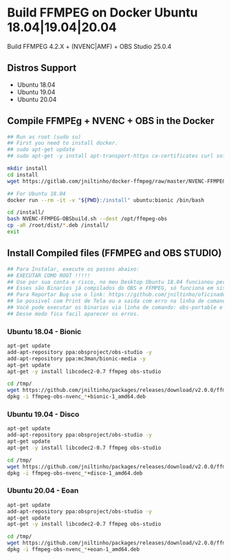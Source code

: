 # Build FFMPEG on Docker Ubuntu 18.04|19.04|20.04

Build FFMPEG 4.2.X + (NVENC|AMF) + OBS Studio 25.0.4

## Distros Support

* Ubuntu 18.04
* Ubuntu 19.04
* Ubuntu 20.04

## Compile FFMPEg + NVENC + OBS in the Docker

```bash
## Run as root (sudo su)
## First you need to install docker.
## sudo apt-get update
## sudo apt-get -y install apt-transport-https ca-certificates curl software-properties-common docker.io socat

mkdir install
cd install
wget https://gitlab.com/jniltinho/docker-ffmpeg/raw/master/NVENC-FFMPEG-OBSbuild.sh

## For Ubuntu 18.04
docker run --rm -it -v "${PWD}:/install" ubuntu:bionic /bin/bash

cd /install/
bash NVENC-FFMPEG-OBSbuild.sh --dest /opt/ffmpeg-obs
cp -aR /root/dist/*.deb /install/
exit
```

## Install Compiled files (FFMPEG and OBS STUDIO)

```bash
## Para Instalar, execute os passos abaixo:
## EXECUTAR COMO ROOT !!!!!
## Use por sua conta e risco, no meu Desktop Ubuntu 18.04 funcionou perfeitamente.
## Esses são Binarios já compilados do OBS e FFMPEG, só funciona em sistemas 64Bits.
## Para Reportar Bug use o link: https://github.com/jniltinho/oficinadotux/issues.
## Se possivel com Print de Tela ou a saida com erro na linha de comando.
## Você pode executar os binarios via linha de comando: obs-portable e ffmpeg.
## Desse modo fica facil aparecer os erros.
```


### Ubuntu 18.04 - Bionic

```bash
apt-get update
add-apt-repository ppa:obsproject/obs-studio -y
add-apt-repository ppa:mc3man/bionic-media -y
apt-get update
apt-get -y install libcodec2-0.7 ffmpeg obs-studio

cd /tmp/
wget https://github.com/jniltinho/packages/releases/download/v2.0.0/ffmpeg-obs-nvenc_25.0.4+bionic-1_amd64.deb
dpkg -i ffmpeg-obs-nvenc_*+bionic-1_amd64.deb
```

### Ubuntu 19.04 - Disco

```bash
apt-get update
add-apt-repository ppa:obsproject/obs-studio -y
apt-get update
apt-get -y install libcodec2-0.7 ffmpeg obs-studio

cd /tmp/
wget https://github.com/jniltinho/packages/releases/download/v2.0.0/ffmpeg-obs-nvenc_25.0.4+disco-1_amd64.deb
dpkg -i ffmpeg-obs-nvenc_*+disco-1_amd64.deb
```

### Ubuntu 20.04 - Eoan

```bash
apt-get update
add-apt-repository ppa:obsproject/obs-studio -y
apt-get update
apt-get -y install libcodec2-0.7 ffmpeg obs-studio

cd /tmp/
wget https://github.com/jniltinho/packages/releases/download/v2.0.0/ffmpeg-obs-nvenc_25.0.4+eoan-1_amd64.deb
dpkg -i ffmpeg-obs-nvenc_*+eoan-1_amd64.deb
```
